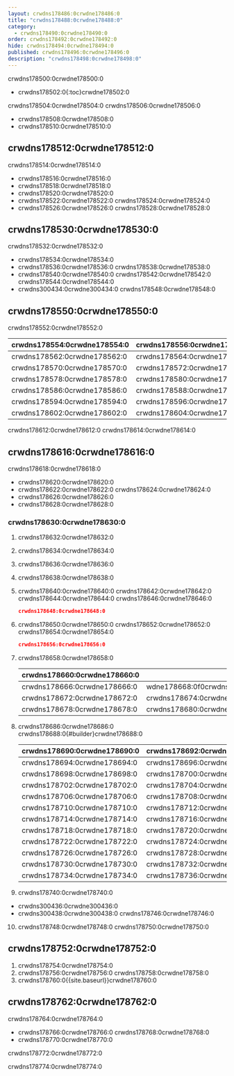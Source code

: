 ```yaml
---
layout: crwdns178486:0crwdne178486:0
title: "crwdns178488:0crwdne178488:0"
category:
  - crwdns178490:0crwdne178490:0
order: crwdns178492:0crwdne178492:0
hide: crwdns178494:0crwdne178494:0
published: crwdns178496:0crwdne178496:0
description: "crwdns178498:0crwdne178498:0"
---
```


crwdns178500:0crwdne178500:0

- crwdns178502:0{:toc}crwdne178502:0

crwdns178504:0crwdne178504:0 crwdns178506:0crwdne178506:0

- crwdns178508:0crwdne178508:0
- crwdns178510:0crwdne178510:0

## crwdns178512:0crwdne178512:0

crwdns178514:0crwdne178514:0

- crwdns178516:0crwdne178516:0
- crwdns178518:0crwdne178518:0
- crwdns178520:0crwdne178520:0
- crwdns178522:0crwdne178522:0 crwdns178524:0crwdne178524:0
- crwdns178526:0crwdne178526:0 crwdns178528:0crwdne178528:0

## crwdns178530:0crwdne178530:0

crwdns178532:0crwdne178532:0

- crwdns178534:0crwdne178534:0
- crwdns178536:0crwdne178536:0 crwdns178538:0crwdne178538:0
- crwdns178540:0crwdne178540:0 crwdns178542:0crwdne178542:0 crwdns178544:0crwdne178544:0
- crwdns300434:0crwdne300434:0 crwdns178548:0crwdne178548:0

<!--- Check whether the ACL needs to be more open so the services/build can download build images -->

## crwdns178550:0crwdne178550:0

crwdns178552:0crwdne178552:0

| crwdns178554:0crwdne178554:0 | crwdns178556:0crwdne178556:0 | crwdns178558:0crwdne178558:0   | crwdns178560:0crwdne178560:0 |
| ---------------------------- | ---------------------------- | ------------------------------ | ---------------------------- |
| crwdns178562:0crwdne178562:0 | crwdns178564:0crwdne178564:0 | `crwdns178566:0crwdne178566:0` | crwdns178568:0crwdne178568:0 |
| crwdns178570:0crwdne178570:0 | crwdns178572:0crwdne178572:0 | `crwdns178574:0crwdne178574:0` | crwdns178576:0crwdne178576:0 |
| crwdns178578:0crwdne178578:0 | crwdns178580:0crwdne178580:0 | `crwdns178582:0crwdne178582:0` | crwdns178584:0crwdne178584:0 |
| crwdns178586:0crwdne178586:0 | crwdns178588:0crwdne178588:0 | `crwdns178590:0crwdne178590:0` | crwdns178592:0crwdne178592:0 |
| crwdns178594:0crwdne178594:0 | crwdns178596:0crwdne178596:0 | `crwdns178598:0crwdne178598:0` | crwdns178600:0crwdne178600:0 |
| crwdns178602:0crwdne178602:0 | crwdns178604:0crwdne178604:0 | `crwdns178606:0crwdne178606:0` | crwdns178608:0crwdne178608:0 | crwdns178610:0crwdne178610:0 

crwdns178612:0crwdne178612:0 crwdns178614:0crwdne178614:0

## crwdns178616:0crwdne178616:0

crwdns178618:0crwdne178618:0

- crwdns178620:0crwdne178620:0
- crwdns178622:0crwdne178622:0 crwdns178624:0crwdne178624:0
- crwdns178626:0crwdne178626:0
- crwdns178628:0crwdne178628:0

### crwdns178630:0crwdne178630:0

1. crwdns178632:0crwdne178632:0
2. crwdns178634:0crwdne178634:0
3. crwdns178636:0crwdne178636:0
4. crwdns178638:0crwdne178638:0
5. crwdns178640:0crwdne178640:0 crwdns178642:0crwdne178642:0 crwdns178644:0crwdne178644:0 crwdns178646:0crwdne178646:0

     ```JSON
     crwdns178648:0crwdne178648:0
     ```

6. crwdns178650:0crwdne178650:0 crwdns178652:0crwdne178652:0 crwdns178654:0crwdne178654:0

     ```JSON
     crwdns178656:0crwdne178656:0
     ```

7. crwdns178658:0crwdne178658:0
    
    | crwdns178660:0crwdne178660:0 | crwdns178662:0crwdne178662:0                                                                               | crwdns178664:0crwdne178664:0 |
    | ---------------------------- | ---------------------------------------------------------------------------------------------------------- | ---------------------------- |
    | crwdns178666:0crwdne178666:0 | wdne178668:0f0crwdns178668:0crwdne178668:03.781574crwdns178668:0crwdne178668:0crwdns178668:0crwdne178668:0 | crwdns178670:0crwdne178670:0 |
    | crwdns178672:0crwdne178672:0 | crwdns178674:0crwdne178674:0                                                                               | crwdns178676:0crwdne178676:0 |
    | crwdns178678:0crwdne178678:0 | crwdns178680:0crwdne178680:0                                                                               | crwdns178682:0crwdne178682:0 | crwdns178684:0crwdne178684:0

8. crwdns178686:0crwdne178686:0 crwdns178688:0{#builder}crwdne178688:0
    
    | crwdns178690:0crwdne178690:0 | crwdns178692:0crwdne178692:0 |
    | ---------------------------- | ---------------------------- |
    | crwdns178694:0crwdne178694:0 | crwdns178696:0crwdne178696:0 |
    | crwdns178698:0crwdne178698:0 | crwdns178700:0crwdne178700:0 |
    | crwdns178702:0crwdne178702:0 | crwdns178704:0crwdne178704:0 |
    | crwdns178706:0crwdne178706:0 | crwdns178708:0crwdne178708:0 |
    | crwdns178710:0crwdne178710:0 | crwdns178712:0crwdne178712:0 |
    | crwdns178714:0crwdne178714:0 | crwdns178716:0crwdne178716:0 |
    | crwdns178718:0crwdne178718:0 | crwdns178720:0crwdne178720:0 |
    | crwdns178722:0crwdne178722:0 | crwdns178724:0crwdne178724:0 |
    | crwdns178726:0crwdne178726:0 | crwdns178728:0crwdne178728:0 |
    | crwdns178730:0crwdne178730:0 | crwdns178732:0crwdne178732:0 |
    | crwdns178734:0crwdne178734:0 | crwdns178736:0crwdne178736:0 | crwdns178738:0crwdne178738:0

9. crwdns178740:0crwdne178740:0

- crwdns300436:0crwdne300436:0
- crwdns300438:0crwdne300438:0 crwdns178746:0crwdne178746:0

10. crwdns178748:0crwdne178748:0 crwdns178750:0crwdne178750:0

## crwdns178752:0crwdne178752:0

1. crwdns178754:0crwdne178754:0
2. crwdns178756:0crwdne178756:0 crwdns178758:0crwdne178758:0
3. crwdns178760:0{{site.baseurl}}crwdne178760:0

## crwdns178762:0crwdne178762:0

crwdns178764:0crwdne178764:0

- crwdns178766:0crwdne178766:0 crwdns178768:0crwdne178768:0
- crwdns178770:0crwdne178770:0

crwdns178772:0crwdne178772:0

crwdns178774:0crwdne178774:0